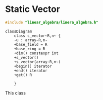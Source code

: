 # Static Vector

```c++
#include "linear_algebra/linera_algebra.h"
```

```mermaid
classDiagram
	class s_vector~R,n~ {
	-u : array~R,n~
	+base_field = R
	+base_ring = R
	+dim() constexpr int
	+s_vector()
	+s_vector(array~R,n~)
	+begin() iterator
	+end() iterator
	+get() R
    
	}
```

This class
